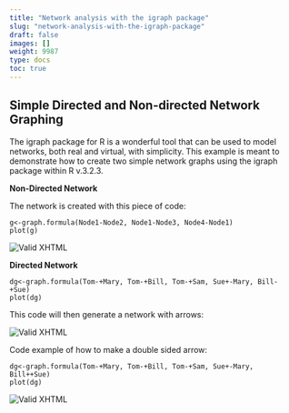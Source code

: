 ```yaml
---
title: "Network analysis with the igraph package"
slug: "network-analysis-with-the-igraph-package"
draft: false
images: []
weight: 9987
type: docs
toc: true
---
```


## Simple Directed and Non-directed Network Graphing
The igraph package for R is a wonderful tool that can be used to model networks, both real and virtual, with simplicity. This example is meant to demonstrate how to create two simple network graphs using the igraph package within R v.3.2.3. 

**Non-Directed Network**

The network is created with this piece of code:

    g<-graph.formula(Node1-Node2, Node1-Node3, Node4-Node1)
    plot(g)

![Valid XHTML](http://i.imgur.com/wCJh3xI.png)

**Directed Network**

    dg<-graph.formula(Tom-+Mary, Tom-+Bill, Tom-+Sam, Sue+-Mary, Bill-+Sue)
    plot(dg)



This code will then generate a network with arrows: 

![Valid XHTML](http://i.imgur.com/TdI8Slh.png)

Code example of how to make a double sided arrow:

    dg<-graph.formula(Tom-+Mary, Tom-+Bill, Tom-+Sam, Sue+-Mary, Bill++Sue)
    plot(dg)



![Valid XHTML](http://i.imgur.com/PEJTMV6.png)




